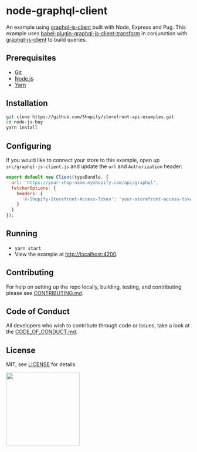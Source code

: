 # node-graphql-client
An example using [graphql-js-client](https://github.com/Shopify/graphql-js-client) built with Node, Express and Pug.
This example uses [babel-plugin-graphql-js-client-transform](https://github.com/Shopify/babel-plugin-graphql-js-client-transform) in conjunction with [graphql-js-client](https://github.com/Shopify/graphql-js-client) to build queries.

## Prerequisites

* [Git](https://git-scm.com/)
* [Node.js](https://nodejs.org/)
* [Yarn](https://yarnpkg.com/en/)

## Installation

```bash
git clone https://github.com/Shopify/storefront-api-examples.git
cd node-js-buy
yarn install
```

## Configuring

If you would like to connect your store to this example, open up `src/graphql-js-client.js` and update the `url` and `Authorization` header:
```js
export default new Client(typeBundle, {
  url: 'https://your-shop-name.myshopify.com/api/graphql',
  fetcherOptions: {
    headers: {
      'X-Shopify-Storefront-Access-Token': 'your-storefront-access-token'
    }
  }
});
```

## Running

* `yarn start`
* View the example at [http://localhost:4200](http://localhost:4200).

## Contributing
For help on setting up the repo locally, building, testing, and contributing
please see [CONTRIBUTING.md](https://github.com/Shopify/storefront-api-examples/blob/master/CONTRIBUTING.md).

## Code of Conduct
All developers who wish to contribute through code or issues, take a look at the
[CODE_OF_CONDUCT.md](https://github.com/Shopify/storefront-api-examples/blob/master/CODE_OF_CONDUCT.md).

## License

MIT, see [LICENSE](https://github.com/Shopify/storefront-api-examples/blob/master/LICENSE.txt) for details.

<img src="https://cdn.shopify.com/shopify-marketing_assets/builds/19.0.0/shopify-full-color-black.svg" width="200" />
